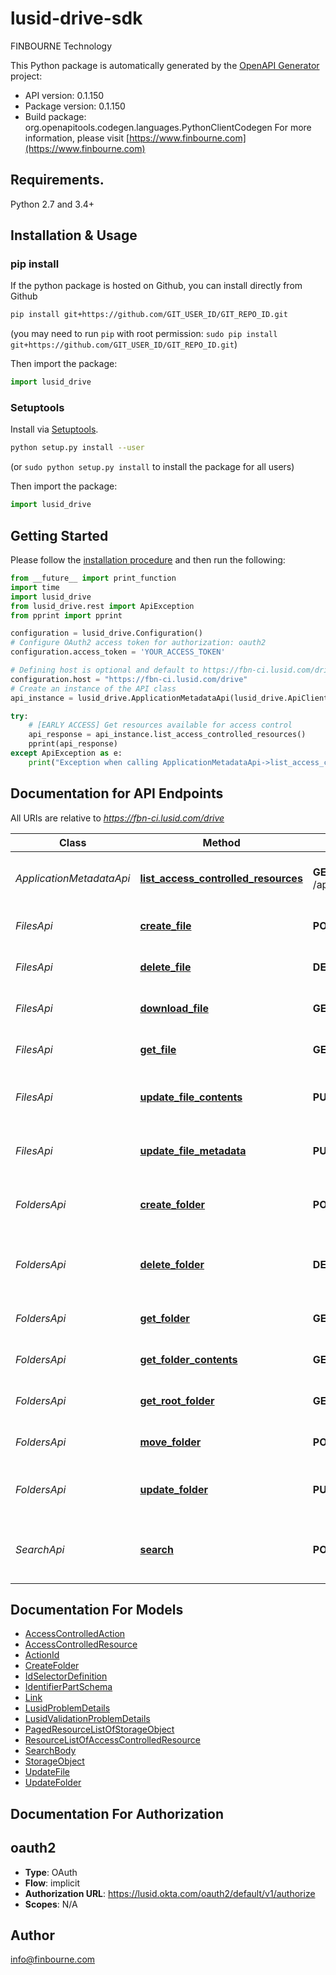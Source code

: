 # lusid-drive-sdk
FINBOURNE Technology

This Python package is automatically generated by the [OpenAPI Generator](https://openapi-generator.tech) project:

- API version: 0.1.150
- Package version: 0.1.150
- Build package: org.openapitools.codegen.languages.PythonClientCodegen
For more information, please visit [https://www.finbourne.com](https://www.finbourne.com)

## Requirements.

Python 2.7 and 3.4+

## Installation & Usage
### pip install

If the python package is hosted on Github, you can install directly from Github

```sh
pip install git+https://github.com/GIT_USER_ID/GIT_REPO_ID.git
```
(you may need to run `pip` with root permission: `sudo pip install git+https://github.com/GIT_USER_ID/GIT_REPO_ID.git`)

Then import the package:
```python
import lusid_drive 
```

### Setuptools

Install via [Setuptools](http://pypi.python.org/pypi/setuptools).

```sh
python setup.py install --user
```
(or `sudo python setup.py install` to install the package for all users)

Then import the package:
```python
import lusid_drive
```

## Getting Started

Please follow the [installation procedure](#installation--usage) and then run the following:

```python
from __future__ import print_function
import time
import lusid_drive
from lusid_drive.rest import ApiException
from pprint import pprint

configuration = lusid_drive.Configuration()
# Configure OAuth2 access token for authorization: oauth2
configuration.access_token = 'YOUR_ACCESS_TOKEN'

# Defining host is optional and default to https://fbn-ci.lusid.com/drive
configuration.host = "https://fbn-ci.lusid.com/drive"
# Create an instance of the API class
api_instance = lusid_drive.ApplicationMetadataApi(lusid_drive.ApiClient(configuration))

try:
    # [EARLY ACCESS] Get resources available for access control
    api_response = api_instance.list_access_controlled_resources()
    pprint(api_response)
except ApiException as e:
    print("Exception when calling ApplicationMetadataApi->list_access_controlled_resources: %s\n" % e)

```

## Documentation for API Endpoints

All URIs are relative to *https://fbn-ci.lusid.com/drive*

Class | Method | HTTP request | Description
------------ | ------------- | ------------- | -------------
*ApplicationMetadataApi* | [**list_access_controlled_resources**](docs/ApplicationMetadataApi.md#list_access_controlled_resources) | **GET** /api/metadata/access/resources | [EARLY ACCESS] Get resources available for access control
*FilesApi* | [**create_file**](docs/FilesApi.md#create_file) | **POST** /api/files | [EXPERIMENTAL] Uploads a file to Lusid Drive.
*FilesApi* | [**delete_file**](docs/FilesApi.md#delete_file) | **DELETE** /api/files/{id} | [EXPERIMENTAL] Deletes a file from Drive.
*FilesApi* | [**download_file**](docs/FilesApi.md#download_file) | **GET** /api/files/{id}/contents | [EXPERIMENTAL] Download the file from Drive.
*FilesApi* | [**get_file**](docs/FilesApi.md#get_file) | **GET** /api/files/{id} | [EXPERIMENTAL] Get a file stored in Drive.
*FilesApi* | [**update_file_contents**](docs/FilesApi.md#update_file_contents) | **PUT** /api/files/{id}/contents | [EXPERIMENTAL] Updates contents of a file in Drive.
*FilesApi* | [**update_file_metadata**](docs/FilesApi.md#update_file_metadata) | **PUT** /api/files/{id} | [EXPERIMENTAL] Updates metadata for a file in Drive.
*FoldersApi* | [**create_folder**](docs/FoldersApi.md#create_folder) | **POST** /api/folders | [EXPERIMENTAL] Create a new folder in LUSID Drive
*FoldersApi* | [**delete_folder**](docs/FoldersApi.md#delete_folder) | **DELETE** /api/folders/{id} | [EXPERIMENTAL] Delete a specified folder and all subfolders
*FoldersApi* | [**get_folder**](docs/FoldersApi.md#get_folder) | **GET** /api/folders/{id} | [EXPERIMENTAL] Get metadata of folder
*FoldersApi* | [**get_folder_contents**](docs/FoldersApi.md#get_folder_contents) | **GET** /api/folders/{id}/contents | [EXPERIMENTAL] List contents of a folder
*FoldersApi* | [**get_root_folder**](docs/FoldersApi.md#get_root_folder) | **GET** /api/folders | [EXPERIMENTAL] List contents of root folder
*FoldersApi* | [**move_folder**](docs/FoldersApi.md#move_folder) | **POST** /api/folders/{id} | [EXPERIMENTAL] Move files to specified folder
*FoldersApi* | [**update_folder**](docs/FoldersApi.md#update_folder) | **PUT** /api/folders/{id} | [EXPERIMENTAL] Update an existing folder&#39;s name, path
*SearchApi* | [**search**](docs/SearchApi.md#search) | **POST** /api/search | [EXPERIMENTAL] Search for a file or folder with a given name and path


## Documentation For Models

 - [AccessControlledAction](docs/AccessControlledAction.md)
 - [AccessControlledResource](docs/AccessControlledResource.md)
 - [ActionId](docs/ActionId.md)
 - [CreateFolder](docs/CreateFolder.md)
 - [IdSelectorDefinition](docs/IdSelectorDefinition.md)
 - [IdentifierPartSchema](docs/IdentifierPartSchema.md)
 - [Link](docs/Link.md)
 - [LusidProblemDetails](docs/LusidProblemDetails.md)
 - [LusidValidationProblemDetails](docs/LusidValidationProblemDetails.md)
 - [PagedResourceListOfStorageObject](docs/PagedResourceListOfStorageObject.md)
 - [ResourceListOfAccessControlledResource](docs/ResourceListOfAccessControlledResource.md)
 - [SearchBody](docs/SearchBody.md)
 - [StorageObject](docs/StorageObject.md)
 - [UpdateFile](docs/UpdateFile.md)
 - [UpdateFolder](docs/UpdateFolder.md)


## Documentation For Authorization


## oauth2

- **Type**: OAuth
- **Flow**: implicit
- **Authorization URL**: https://lusid.okta.com/oauth2/default/v1/authorize
- **Scopes**: N/A


## Author

info@finbourne.com


